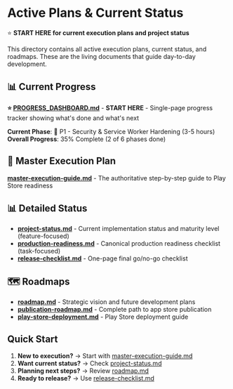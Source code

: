 # Active Plans & Current Status

⭐ **START HERE for current execution plans and project status**

This directory contains all active execution plans, current status, and roadmaps. These are the living documents that guide day-to-day development.

## 📊 **Current Progress**

**⭐ [PROGRESS_DASHBOARD.md](./PROGRESS_DASHBOARD.md)** - **START HERE** - Single-page progress tracker showing what's done and what's next

**Current Phase**: 🎯 P1 - Security & Service Worker Hardening (3-5 hours)
**Overall Progress**: 35% Complete (2 of 6 phases done)

## 🎯 Master Execution Plan

**[master-execution-guide.md](./master-execution-guide.md)** - The authoritative step-by-step guide to Play Store readiness

## 📊 Detailed Status

- **[project-status.md](./project-status.md)** - Current implementation status and maturity level (feature-focused)
- **[production-readiness.md](./production-readiness.md)** - Canonical production readiness checklist (task-focused)
- **[release-checklist.md](./release-checklist.md)** - One-page final go/no-go checklist

## 🗺️ Roadmaps

- **[roadmap.md](./roadmap.md)** - Strategic vision and future development plans
- **[publication-roadmap.md](./publication-roadmap.md)** - Complete path to app store publication
- **[play-store-deployment.md](./play-store-deployment.md)** - Play Store deployment guide

## Quick Start

1. **New to execution?** → Start with [master-execution-guide.md](./master-execution-guide.md)
2. **Want current status?** → Check [project-status.md](./project-status.md)
3. **Planning next steps?** → Review [roadmap.md](./roadmap.md)
4. **Ready to release?** → Use [release-checklist.md](./release-checklist.md)
